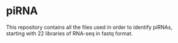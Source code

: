 # piRNA
This repository contains all the files used in order to identify piRNAs, starting with 22 libraries of RNA-seq in fastq format. 
